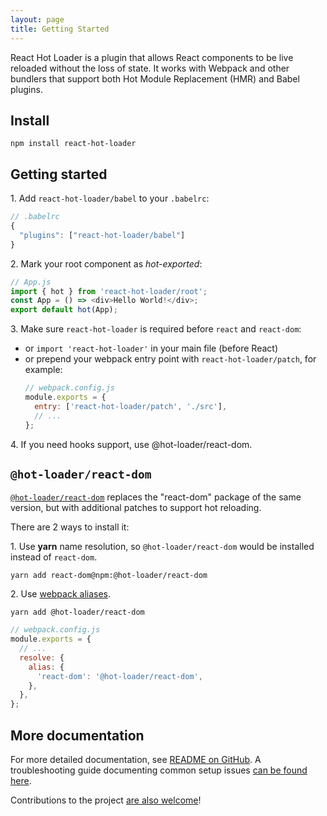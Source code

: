 ```yaml
---
layout: page
title: Getting Started
---
```


React Hot Loader is a plugin that allows React components to be live reloaded without the loss of state. It works with Webpack and other bundlers that support both Hot Module Replacement (HMR) and Babel plugins.

## Install

```
npm install react-hot-loader
```

## Getting started

1\.  Add `react-hot-loader/babel` to your `.babelrc`:

```js
// .babelrc
{
  "plugins": ["react-hot-loader/babel"]
}
```

2\.  Mark your root component as _hot-exported_:

```js
// App.js
import { hot } from 'react-hot-loader/root';
const App = () => <div>Hello World!</div>;
export default hot(App);
```

3\.  Make sure `react-hot-loader` is required before `react` and `react-dom`:

* or `import 'react-hot-loader'` in your main file (before React)
* or prepend your webpack entry point with `react-hot-loader/patch`, for example:
  ```js
  // webpack.config.js
  module.exports = {
    entry: ['react-hot-loader/patch', './src'],
    // ...
  };
  ```

4\.  If you need hooks support, use @hot-loader/react-dom.

## `@hot-loader/react-dom`

[`@hot-loader/react-dom`](https://github.com/hot-loader/react-dom) replaces the "react-dom" package of the same version, but with additional patches to support hot reloading.

There are 2 ways to install it:

1\.  Use **yarn** name resolution, so `@hot-loader/react-dom` would be installed instead of `react-dom`.

```
yarn add react-dom@npm:@hot-loader/react-dom
```

2\.  Use [webpack aliases](https://webpack.js.org/configuration/resolve/#resolvealias).

```
yarn add @hot-loader/react-dom
```

```js
// webpack.config.js
module.exports = {
  // ...
  resolve: {
    alias: {
      'react-dom': '@hot-loader/react-dom',
    },
  },
};
```

## More documentation

For more detailed documentation, see [README on GitHub](https://github.com/gaearon/react-hot-loader/blob/master/README.md). A troubleshooting guide documenting common setup issues [can be found here](https://github.com/gaearon/react-hot-loader/blob/master/docs/Troubleshooting.md).

Contributions to the project [are also welcome](https://github.com/gaearon/react-hot-loader/blob/master/CONTRIBUTING.md)!
